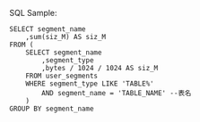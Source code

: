 <!---
markmeta_author: wongoo
markmeta_date: 2013-09-25 03:41:39+00:00
excerpt: Oracle:Get Table Data Size
slug: oracleget-table-data-size
markmeta_title: Oracle:Get Table Data Size
wordpress_id: 508
markmeta_categories: Experience
markmeta_tags: oracle,segment,size,sql,table
-->

SQL Sample:

    
    SELECT segment_name
    	,sum(siz_M) AS siz_M
    FROM (
    	SELECT segment_name
    		,segment_type
    		,bytes / 1024 / 1024 AS siz_M
    	FROM user_segments
    	WHERE segment_type LIKE 'TABLE%'
    		AND segment_name = 'TABLE_NAME' --表名
    	)
    GROUP BY segment_name
    


